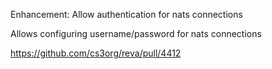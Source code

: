 Enhancement: Allow authentication for nats connections

Allows configuring username/password for nats connections

https://github.com/cs3org/reva/pull/4412
